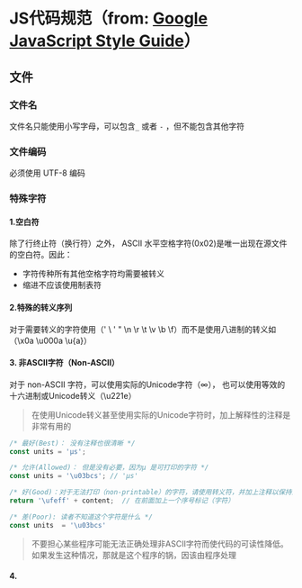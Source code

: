 # JS代码规范（from: [Google JavaScript Style Guide](https://google.github.io/styleguide/jsguide.html)）

## 文件

### 文件名
文件名只能使用小写字母，可以包含`_` 或者 `-` ，但不能包含其他字符

### 文件编码
必须使用 UTF-8 编码

### 特殊字符

#### 1.空白符
除了行终止符（换行符）之外， ASCII 水平空格字符(0x02)是唯一出现在源文件的空白符。因此：
 - 字符传种所有其他空格字符均需要被转义
 - 缩进不应该使用制表符
 #### 2.特殊的转义序列
 对于需要转义的字符使用（\' \\  \'  \" \n \r \t \v \b \f）而不是使用八进制的转义如（\x0a \u000a \u{a}）

 #### 3. 非ASCII字符（Non-ASCII）
 对于 non-ASCII 字符，可以使用实际的Unicode字符（∞）， 也可以使用等效的十六进制或Unicode转义（\u221e）

> 在使用Unicode转义甚至使用实际的Unicode字符时，加上解释性的注释是非常有用的

```javascript
/* 最好(Best)： 没有注释也很清晰 */
const units = 'μs';

/* 允许(Allowed)： 但是没有必要，因为μ 是可打印的字符 */
const units = '\u03bcs'; // 'μs'

/* 好(Good)：对于无法打印（non-printable）的字符，请使用转义符，并加上注释以保持清晰。 */
return '\ufeff' + content;  // 在前面加上一个序号标记（字符）

/* 差(Poor): 读者不知道这个字符是什么 */
const units  = '\u03bcs'

```



> 不要担心某些程序可能无法正确处理非ASCII字符而使代码的可读性降低。如果发生这种情况，那就是这个程序的锅，因该由程序处理





#### 4.